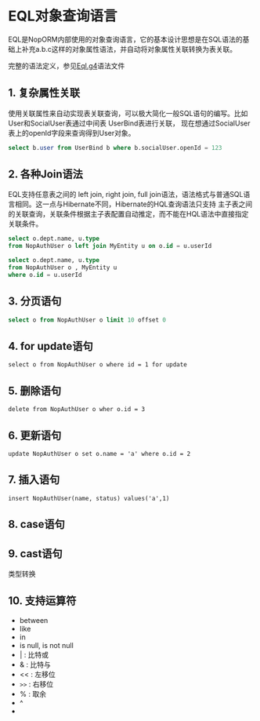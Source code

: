 # EQL对象查询语言
EQL是NopORM内部使用的对象查询语言，它的基本设计思想是在SQL语法的基础上补充a.b.c这样的对象属性语法，并自动将对象属性关联转换为表关联。

完整的语法定义，参见[Eql.g4](https://gitee.com/canonical-entropy/nop-entropy/blob/master/nop-orm-eql/model/antlr/Eql.g4)语法文件

## 1. 复杂属性关联
使用关联属性来自动实现表关联查询，可以极大简化一般SQL语句的编写。比如 User和SocialUser表通过中间表 UserBind表进行关联，
现在想通过SocialUser表上的openId字段来查询得到User对象。

````sql
select b.user from UserBind b where b.socialUser.openId = 123
````

## 2. 各种Join语法
EQL支持任意表之间的 left join, right join, full join语法，语法格式与普通SQL语言相同。这一点与Hibernate不同，Hibernate的HQL查询语法只支持
主子表之间的关联查询，关联条件根据主子表配置自动推定，而不能在HQL语法中直接指定关联条件。

````sql
select o.dept.name, u.type
from NopAuthUser o left join MyEntity u on o.id = u.userId

select o.dept.name, u.type
from NopAuthUser o , MyEntity u 
where o.id = u.userId

````

## 3. 分页语句

````sql
select o from NopAuthUser o limit 10 offset 0
````

## 4. for update语句

````
select o from NopAuthUser o where id = 1 for update
````

## 5. 删除语句
````
delete from NopAuthUser o wher o.id = 3
````

## 6. 更新语句

````
update NopAuthUser o set o.name = 'a' where o.id = 2
````

## 7. 插入语句

````
insert NopAuthUser(name, status) values('a',1)
````

## 8. case语句

## 9. cast语句
类型转换

## 10. 支持运算符

* between
* like
* in
* is null, is not null
* | : 比特或
* & : 比特与
* << : 左移位
* `>>` : 右移位
* % : 取余
* ^
* 